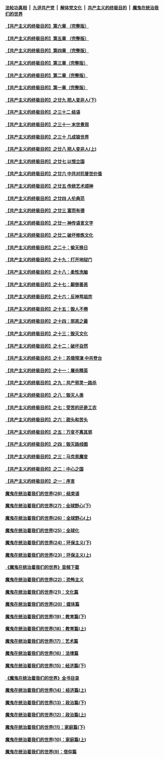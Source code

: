

####  [法轮功真相](../../../../basic/blob/master/README.md?t=05050031) &nbsp;|&nbsp; [九评共产党](../../../../9ping.md/blob/master/README.md?t=05050031) &nbsp;|&nbsp; [解体党文化](../../../../jtdwh.md/blob/master/README.md?t=05050031)  &nbsp;|&nbsp; [共产主义的终极目的](../../../../gczydzjmd.md/blob/master/README.md?t=05050031) &nbsp;|&nbsp; [魔鬼在统治我们的世界](../../../../mgztzwmdsj.md/blob/master/README.md?t=05050031) 

#### [【共产主义的终极目的】第六章 （完整版）](../pages/nsc422/n11428913.md?t=05050031) 

#### [【共产主义的终极目的】第五章 （完整版）](../pages/nsc422/n11428912.md?t=05050031) 

#### [【共产主义的终极目的】第四章 （完整版）](../pages/nsc422/n11428907.md?t=05050031) 

#### [【共产主义的终极目的】第三章（完整版）](../pages/nsc422/n11428848.md?t=05050031) 

#### [【共产主义的终极目的】第二章（完整版）](../pages/nsc422/n11428831.md?t=05050031) 

#### [【共产主义的终极目的】第一章（完整版）](../pages/nsc422/n11417651.md?t=05050031) 

#### [【共产主义的终极目的】之廿九 把人变非人(下)](../pages/nsc422/n11344140.md?t=05050031) 

#### [【共产主义的终极目的】之三十二 结语](../pages/nsc422/n11360535.md?t=05050031) 

#### [【共产主义的终极目的】之三十一 末世景观](../pages/nsc422/n11351129.md?t=05050031) 

#### [【共产主义的终极目的】之三十 几成狼世界](../pages/nsc422/n11348280.md?t=05050031) 

#### [【共产主义的终极目的】之廿八 把人变非人(上)](../pages/nsc422/n11340492.md?t=05050031) 

#### [【共产主义的终极目的】之廿七 以恨立国](../pages/nsc422/n11336944.md?t=05050031) 

#### [【共产主义的终极目的】之廿六 中共对抗普世价值](../pages/nsc422/n11324785.md?t=05050031) 

#### [【共产主义的终极目的】之廿五 传统艺术颂神](../pages/nsc422/n11296396.md?t=05050031) 

#### [【共产主义的终极目的】之廿四 人伦典范](../pages/nsc422/n11296397.md?t=05050031) 

#### [【共产主义的终极目的】之廿三 富而有德](../pages/nsc422/n11283598.md?t=05050031) 

#### [【共产主义的终极目的】之廿一 神传语言文字](../pages/nsc422/n11263265.md?t=05050031) 

#### [【共产主义的终极目的】之廿二 破坏修炼文化](../pages/nsc422/n11245728.md?t=05050031) 

#### [【共产主义的终极目的】之二十：偷天换日](../pages/nsc422/n11238846.md?t=05050031) 

#### [【共产主义的终极目的】之十九：打开地狱门](../pages/nsc422/n11206376.md?t=05050031) 

#### [【共产主义的终极目的】之十八：柔性洗脑](../pages/nsc422/n11199994.md?t=05050031) 

#### [【共产主义的终极目的】之十七：颠倒善恶](../pages/nsc422/n11179782.md?t=05050031) 

#### [【共产主义的终极目的】之十六：反神骂祖宗](../pages/nsc422/n11166798.md?t=05050031) 

#### [【共产主义的终极目的】之十五：毁人不倦](../pages/nsc422/n11166792.md?t=05050031) 

#### [【共产主义的终极目的】之十四：邪恶之最](../pages/nsc422/n11150249.md?t=05050031) 

#### [【共产主义的终极目的】之十三：毁灭文化](../pages/nsc422/n11135227.md?t=05050031) 

#### [【共产主义的终极目的】之十二：破坏自然](../pages/nsc422/n11135214.md?t=05050031) 

#### [【共产主义的终极目的】之十：苏俄预演 中共登台](../pages/nsc422/n11118424.md?t=05050031) 

#### [【共产主义的终极目的】之十一：屠杀精英](../pages/nsc422/n11118442.md?t=05050031) 

#### [【共产主义的终极目的】之九：共产邪灵一路杀](../pages/nsc422/n11114139.md?t=05050031) 

#### [【共产主义的终极目的】之八：毁灭人类](../pages/nsc422/n11108503.md?t=05050031) 

#### [【共产主义的终极目的】之七：受苦的还是工农](../pages/nsc422/n11101809.md?t=05050031) 

#### [【共产主义的终极目的】之六：甜头和苦头](../pages/nsc422/n11096971.md?t=05050031) 

#### [【共产主义的终极目的】之五：万变不离其邪](../pages/nsc422/n11091285.md?t=05050031) 

#### [【共产主义的终极目的】之四：毁灭路线图](../pages/nsc422/n11086284.md?t=05050031) 

#### [【共产主义的终极目的】之三：马克思魔变](../pages/nsc422/n11061941.md?t=05050031) 

#### [【共产主义的终极目的】之二：中心之国](../pages/nsc422/n11047728.md?t=05050031) 

#### [【共产主义的终极目的】之一：序言](../pages/nsc422/n11086077.md?t=05050031) 

#### [魔鬼在统治着我们的世界(28)：结束语](../pages/nsc422/n10936246.md?t=05050031) 

#### [魔鬼在统治着我们的世界(27)：全球野心(下)](../pages/nsc422/n10928319.md?t=05050031) 

#### [魔鬼在统治着我们的世界(26)：全球野心(上)](../pages/nsc422/n10900318.md?t=05050031) 

#### [魔鬼在统治着我们的世界(25)：全球化](../pages/nsc422/n10788205.md?t=05050031) 

#### [魔鬼在统治着我们的世界(24)：环保主义(下)](../pages/nsc422/n10695307.md?t=05050031) 

#### [魔鬼在统治着我们的世界(23)：环保主义(上)](../pages/nsc422/n10688613.md?t=05050031) 

#### [《魔鬼在统治着我们的世界》音频下载](../pages/nsc422/n10635553.md?t=05050031) 

#### [魔鬼在统治着我们的世界(22)：恐怖主义](../pages/nsc422/n10614727.md?t=05050031) 

#### [魔鬼在统治着我们的世界(21)：文化篇](../pages/nsc422/n10597706.md?t=05050031) 

#### [魔鬼在统治着我们的世界(20)：媒体篇](../pages/nsc422/n10586579.md?t=05050031) 

#### [魔鬼在统治着我们的世界(19)：教育篇(下)](../pages/nsc422/n10564808.md?t=05050031) 

#### [魔鬼在统治着我们的世界(18)：教育篇(上)](../pages/nsc422/n10526970.md?t=05050031) 

#### [魔鬼在统治着我们的世界(17)：艺术篇](../pages/nsc422/n10499093.md?t=05050031) 

#### [魔鬼在统治着我们的世界(16)：法律篇](../pages/nsc422/n10485969.md?t=05050031) 

#### [魔鬼在统治着我们的世界(15)：经济篇(下)](../pages/nsc422/n10469975.md?t=05050031) 

#### [《魔鬼在统治着我们的世界》全书目录](../pages/nsc422/n10464261.md?t=05050031) 

#### [魔鬼在统治着我们的世界(14)：经济篇(上)](../pages/nsc422/n10457370.md?t=05050031) 

#### [魔鬼在统治着我们的世界(13)：政治篇(下)](../pages/nsc422/n10448270.md?t=05050031) 

#### [魔鬼在统治着我们的世界(12)：政治篇(上)](../pages/nsc422/n10444576.md?t=05050031) 

#### [魔鬼在统治着我们的世界(11)：家庭篇(下)](../pages/nsc422/n10440961.md?t=05050031) 

#### [魔鬼在统治着我们的世界(10)：家庭篇(上)](../pages/nsc422/n10435448.md?t=05050031) 

#### [魔鬼在统治着我们的世界(9)：信仰篇](../pages/nsc422/n10432159.md?t=05050031) 


